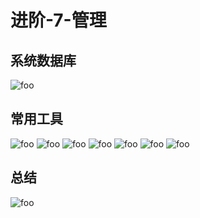# 进阶-7-管理

## 系统数据库

 <img :src="$withBase('/mysql/jinjie/sqlSy121.png')" alt="foo">

## 常用工具

 <img :src="$withBase('/mysql/jinjie/sqlSy122.png')" alt="foo">
 <img :src="$withBase('/mysql/jinjie/sqlSy122-1.png')" alt="foo">
 <img :src="$withBase('/mysql/jinjie/sqlSy123.png')" alt="foo">
 <img :src="$withBase('/mysql/jinjie/sqlSy124.png')" alt="foo">
 <img :src="$withBase('/mysql/jinjie/sqlSy125.png')" alt="foo">
 <img :src="$withBase('/mysql/jinjie/sqlSy126.png')" alt="foo">
 <img :src="$withBase('/mysql/jinjie/sqlSy127.png')" alt="foo">

## 总结

 <img :src="$withBase('/mysql/jinjie/sqlSy128.png')" alt="foo">
